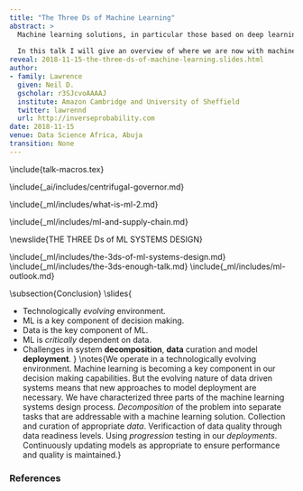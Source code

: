 ```yaml
---
title: "The Three Ds of Machine Learning"
abstract: >
  Machine learning solutions, in particular those based on deep learning methods, form an underpinning of the current revolution in “artificial intelligence” that has dominated popular press headlines and is having a significant influence on the wider tech agenda.
  
  In this talk I will give an overview of where we are now with machine learning solutions, and what challenges we face both in the near and far future. These include practical application of existing algorithms in the face of the need to explain decision making, mechanisms for improving the quality and availability of data, dealing with large unstructured datasets.
reveal: 2018-11-15-the-three-ds-of-machine-learning.slides.html
author:
- family: Lawrence
  given: Neil D.
  gscholar: r3SJcvoAAAAJ
  institute: Amazon Cambridge and University of Sheffield
  twitter: lawrennd
  url: http://inverseprobability.com
date: 2018-11-15
venue: Data Science Africa, Abuja
transition: None
---
```


\include{talk-macros.tex}


\include{_ai/includes/centrifugal-governor.md}

<!--include{_ai/includes/embodiment-factors-short.md}-->
<!--include{../_data-science/includes/evolved-relationship.md}
include{../_ml/includes/what-does-machine-learning-do.md}-->

\include{_ml/includes/what-is-ml-2.md}
<!-- include{_ml/includes/process-automation.md} -->
<!-- include{_ai/includes/ai-vs-data-science-2.md} -->
\include{_ml/includes/ml-and-supply-chain.md}
<!--include{_ml/includes/or-control-econometrics-statistics-ml.md}-->


\newslide{THE THREE Ds of ML SYSTEMS DESIGN}

\include{_ml/includes/the-3ds-of-ml-systems-design.md}
\include{_ml/includes/the-3ds-enough-talk.md}
\include{_ml/includes/ml-outlook.md}

\subsection{Conclusion}
\slides{
* Technologically *evolving* environment.
* ML is a key component of decision making.
* Data is the key component of ML.
* ML is *critically* dependent on data.
* Challenges in system **decomposition**, **data** curation and model **deployment**. 
}
\notes{We operate in a technologically evolving environment. Machine learning is becoming a key component in our decision making capabilities. But the evolving nature of data driven systems means that new approaches to model deployment are necessary. We have characterized three parts of the machine learning systems design process. *Decomposition* of the problem into separate tasks that are addressable with a machine learning solution. Collection and curation of appropriate *data*. Verificaction of data quality through data readiness levels. Using *progression* testing in our *deployments*. Continuously updating models as appropriate to ensure performance and quality is maintained.}

### References






